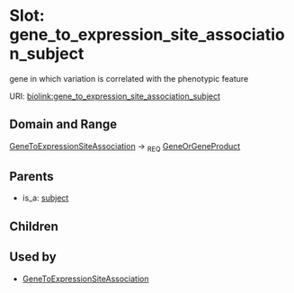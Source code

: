 
# Slot: gene_to_expression_site_association_subject


gene in which variation is correlated with the phenotypic feature

URI: [biolink:gene_to_expression_site_association_subject](https://w3id.org/biolink/vocab/gene_to_expression_site_association_subject)


## Domain and Range

[GeneToExpressionSiteAssociation](GeneToExpressionSiteAssociation.md) ->  <sub>REQ</sub>
 [GeneOrGeneProduct](GeneOrGeneProduct.md)

## Parents

 *  is_a: [subject](subject.md)

## Children


## Used by

 * [GeneToExpressionSiteAssociation](GeneToExpressionSiteAssociation.md)
